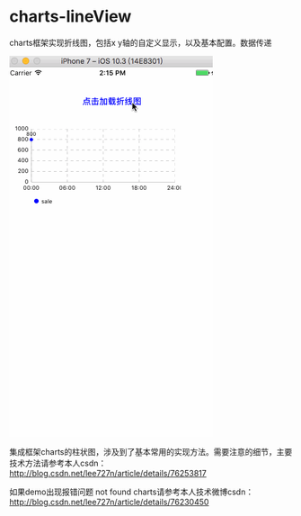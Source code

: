 # charts-lineView
charts框架实现折线图，包括x y轴的自定义显示，以及基本配置。数据传递

![Alt text](https://github.com/lee727n/charts-lineView/raw/master/Screenshots/new.gif)

集成框架charts的柱状图，涉及到了基本常用的实现方法。需要注意的细节，主要技术方法请参考本人csdn：
http://blog.csdn.net/lee727n/article/details/76253817

如果demo出现报错问题 not found charts请参考本人技术微博csdn：
http://blog.csdn.net/lee727n/article/details/76230450
